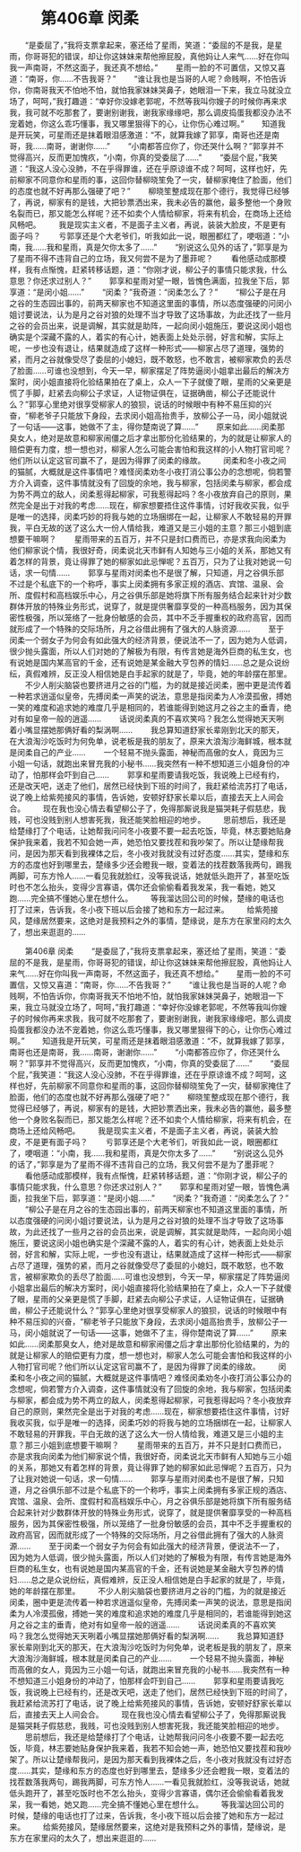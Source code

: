 # 　　第406章 闵柔
　　“是委屈了，”我将支票拿起来，塞还给了星雨，笑道：“委屈的不是我，是星雨，你哥哥犯的错误，却让你这妹妹来帮他擦屁股，真他妈让人来气……好在你叫我一声南哥，不然这面子，我还真不想给。”
　　星雨一脸的不可置信，又惊又喜道：“南哥，你……不告我哥？”
　　“谁让我也是当哥的人呢？命贱啊，不怕告诉你，你南哥我天不怕地不怕，就怕我家妹妹哭鼻子，她眼泪一下来，我立马就没立场了，呵呵，”我打趣道：“幸好你没嫁老郭呢，不然等我叫你嫂子的时候你再来求我，我可就不吃那套了，要谢别谢我，谢我家缘缘吧，那么调皮捣蛋我都没办法不宠着她，你这么乖巧懂事，我又哪里狠得下的心，让你伤心难过啊。”
　　知道我是开玩笑，可星雨还是抹着眼泪感激道：“不，就算我嫁了郭享，南哥也还是南哥，我……南哥，谢谢你……”
　　“小南都答应你了，你还哭什么啊？”郭享并不觉得高兴，反而更加愧疚，“小南，你真的受委屈了……”
　　“委屈个屁，”我笑道：“我这人没心没肺，不在乎得罪谁，还在乎原谅谁不成？呵呵，这样也好，先前柳家不同意你和星雨的事，这回你替柳晓笙免了一灾，替柳家掩住了脸面，他们的态度也就不好再那么强硬了吧？”
　　柳晓笙整成现在那个德行，我觉得已经够了，再说，柳家有的是钱，大把钞票洒出来，我未必告的赢他，最多整他一个身败名裂而已，那又能怎么样呢？还不如卖个人情给柳家，将来有机会，在商场上还给风畅吧。
　　我是现实主义者，不是面子主义者，再说，装装大脸皮，不是更有面子吗？
　　亏郭享还是个大老爷们，听我如此一说，眼圈都红了，哽咽道：“小南，我……我和星雨，真是欠你太多了……”
　　“别说这么见外的话了，”郭享是为了星雨不得不违背自己的立场，我又何尝不是为了墨菲呢？
　　看他感动成那模样，我有点惭愧，赶紧转移话题，道：“你刚才说，柳公子的事情只能求我，什么意思？你还求过别人？”
　　郭享和星雨对望一眼，皆愧色满面，拉我坐下后，郭享道：“是闵小姐……”
　　“闵柔？”我奇道：“闵柔怎么了？”
　　“柳公子是在月之谷的生态园出事的，前两天柳家也不知道这里面的事情，所以态度强硬的问闵小姐讨要说法，认为是月之谷对狼的处理不当才导致了这场事故，为此还找了一些月之谷的会员出来，说是调解，其实就是助阵，一起向闵小姐施压，要说这闵小姐也确实是个深藏不露的人，着实的有心计，她表面上处处示弱，好言和解，实际上呢，一步也没有退让，结果就造成了这样一种形式——柳家占尽了道理，强势的紧，而月之谷就像受尽了委屈的小媳妇，既不敢怒，也不敢言，被柳家欺负的丢尽了脸面……可谁也没想到，今天一早，柳家摆足了阵势逼闵小姐拿出最后的解决方案时，闵小姐直接将化验结果拍在了桌上，众人一下子就傻了眼，星雨的父亲更是慌了手脚，赶紧去向柳公子求证，人证物证俱在，证据确凿，柳公子还能说什么？”郭享心里绝对很享受柳家人的狼狈，说话的时候眼中有种不易压抑的兴奋，“柳老爷子只能放下身段，去求闵小姐高抬贵手，放柳公子一马，闵小姐就说了一句话——这事，她做不了主，得你楚南说了算……”
　　原来如此……闵柔那臭女人，绝对是故意和柳家闹僵之后才拿出那份化验结果的，为的就是让柳家人的赔偿更有力度，想一想也对，柳家人怎么可能会害怕和我这样的小人物打官司呢？他们所以认定这官司赢不了，是因为得罪了闵柔的缘故。
　　闵柔和冬小夜之间的猫腻，大概就是这件事情吧？难怪闵柔劝冬小夜打消公事公办的念想呢，倘若警方介入调查，这件事情就没有了回旋的余地，我与柳家，包括闵柔与柳家，都会成为势不两立的敌人，闵柔惹得起柳家，可我惹得起吗？冬小夜放弃自己的原则，果然完全是出于对我的考虑……现在，柳家想要捂住这件事情，讨好我收买我，似乎是唯一的选择，闵柔巧妙的将我与她的立场捆绑在一起，让柳家人不敢轻易的开罪我，平白无故的送了这么大一份人情给我，难道又是三小姐的主意？那三小姐到底想要干嘛啊？
　　星雨带来的五百万，并不只是封口费而已，亦是求我向闵柔为他们柳家说个情，我很好奇，闵柔说北天市鲜有人知她与三小姐的关系，那她又有着怎样的背景，竟让得罪了她的柳家如此忌惮呢？五百万，只为了让我对她说一句话，求一句情……
　　郭享与星雨对闵柔也不是很了解，只知道，月之谷俱乐部不过是个私底下的一个称呼，事实上闵柔拥有多家正规的酒店、宾馆、温泉、会所、度假村和高档娱乐中心，月之谷俱乐部是她将旗下所有服务结合起来针对少数群体开放的特殊业务形式，说穿了，就是提供奢靡享受的一种高档服务，因为其保密性极强，所以笼络了一批身份敏感的会员，其中不乏手握重权的政府高官，因而就形成了一个特殊的交际场所，月之谷借此拥有了强大的人脉资源……
　　至于闵柔一个弱女子为何会有如此强大的经济背景，便说法不一了，因为她为人低调，很少抛头露面，所以人们对她的了解极为有限，有传言她是海外巨商的私生女，也有说她是国内某高官的千金，还有说她是某金融大亨包养的情妇……总之是众说纷纭，真假难辨，反正没人相信她是白手起家的就是了，毕竟，她的年龄摆在那里。
　　不少人削尖脑袋也要挤进月之谷的门槛，为的就是接近闵柔，圈中更是流传着一种若求逍遥似皇帝，先搏闵柔一声笑的说法，意思是指闵柔为人冷漠孤傲，搏她一笑的难度和追求她的难度几乎是相同的，若谁能得到她这月之谷之主的垂青，绝对有如皇帝一般的逍遥……
　　话说闵柔真的不喜欢笑吗？我怎么觉得她天天咧着小嘴显摆她那俩好看的梨涡啊……
　　我总算知道舒家长辈刚到北天的那天，在大浪淘沙吃饭时为何免单，说老板是我的朋友了，原来大浪淘沙海鲜城，根本就是闵柔自己的产业……
　　一个轻易不抛头露面，神秘而高傲的女人，竟因为三小姐一句话，就跑出来冒充我的小秘书……我突然有一种不想知道三小姐身份的冲动了，怕那样会吓到自己……
　　郭享和星雨要请我吃饭，我说晚上已经有约，还是改天吧，送走了他们，居然已经快到下班的时间了，我赶紧给流苏打了电话，说了晚上给紫苑接风的事情，告诉她，安顿好舒家长辈以后，直接去天上人间会合。
　　现在我也没心情去看望柳公子了，免得那厮说我是猫哭耗子假慈悲，我贱，可也没贱到别人想害死我，我还能笑脸相迎的地步。
　　思前想后，我还是给楚缘打了个电话，让她帮我问问冬小夜要不要一起去吃饭，毕竟，林志要她贴身保护我来着，我若不知会她一声，她恐怕又要找茬和我吵架了。所以让楚缘帮我问，是因为那天看到我裸体之后，冬小夜对我就没有过好态度……其实，楚缘和东方的态度也好到哪里去，楚缘多少还会瞪我一眼，变着法的找茬数落我两句，踢我两脚，可东方怜人……一看见我就脸红，没等我说话，她就低头跑开了，甚至吃饭时也不怎么抬头，变得少言寡语，偶尔还会偷偷看着我发呆，我一看她，她又跑……完全搞不懂她心里在想什么。
　　等我溜达回公司的时候，楚缘的电话也打了过来，告诉我，冬小夜下班以后会接了她和东方一起过来。
　　给紫苑接风，楚缘居然要来，这绝对是我预料之外的事情，楚缘说，是东方在家里闷的太久了，想出来逛逛的……

　　第406章 闵柔
　　“是委屈了，”我将支票拿起来，塞还给了星雨，笑道：“委屈的不是我，是星雨，你哥哥犯的错误，却让你这妹妹来帮他擦屁股，真他妈让人来气……好在你叫我一声南哥，不然这面子，我还真不想给。”
　　星雨一脸的不可置信，又惊又喜道：“南哥，你……不告我哥？”
　　“谁让我也是当哥的人呢？命贱啊，不怕告诉你，你南哥我天不怕地不怕，就怕我家妹妹哭鼻子，她眼泪一下来，我立马就没立场了，呵呵，”我打趣道：“幸好你没嫁老郭呢，不然等我叫你嫂子的时候你再来求我，我可就不吃那套了，要谢别谢我，谢我家缘缘吧，那么调皮捣蛋我都没办法不宠着她，你这么乖巧懂事，我又哪里狠得下的心，让你伤心难过啊。”
　　知道我是开玩笑，可星雨还是抹着眼泪感激道：“不，就算我嫁了郭享，南哥也还是南哥，我……南哥，谢谢你……”
　　“小南都答应你了，你还哭什么啊？”郭享并不觉得高兴，反而更加愧疚，“小南，你真的受委屈了……”
　　“委屈个屁，”我笑道：“我这人没心没肺，不在乎得罪谁，还在乎原谅谁不成？呵呵，这样也好，先前柳家不同意你和星雨的事，这回你替柳晓笙免了一灾，替柳家掩住了脸面，他们的态度也就不好再那么强硬了吧？”
　　柳晓笙整成现在那个德行，我觉得已经够了，再说，柳家有的是钱，大把钞票洒出来，我未必告的赢他，最多整他一个身败名裂而已，那又能怎么样呢？还不如卖个人情给柳家，将来有机会，在商场上还给风畅吧。
　　我是现实主义者，不是面子主义者，再说，装装大脸皮，不是更有面子吗？
　　亏郭享还是个大老爷们，听我如此一说，眼圈都红了，哽咽道：“小南，我……我和星雨，真是欠你太多了……”
　　“别说这么见外的话了，”郭享是为了星雨不得不违背自己的立场，我又何尝不是为了墨菲呢？
　　看他感动成那模样，我有点惭愧，赶紧转移话题，道：“你刚才说，柳公子的事情只能求我，什么意思？你还求过别人？”
　　郭享和星雨对望一眼，皆愧色满面，拉我坐下后，郭享道：“是闵小姐……”
　　“闵柔？”我奇道：“闵柔怎么了？”
　　“柳公子是在月之谷的生态园出事的，前两天柳家也不知道这里面的事情，所以态度强硬的问闵小姐讨要说法，认为是月之谷对狼的处理不当才导致了这场事故，为此还找了一些月之谷的会员出来，说是调解，其实就是助阵，一起向闵小姐施压，要说这闵小姐也确实是个深藏不露的人，着实的有心计，她表面上处处示弱，好言和解，实际上呢，一步也没有退让，结果就造成了这样一种形式——柳家占尽了道理，强势的紧，而月之谷就像受尽了委屈的小媳妇，既不敢怒，也不敢言，被柳家欺负的丢尽了脸面……可谁也没想到，今天一早，柳家摆足了阵势逼闵小姐拿出最后的解决方案时，闵小姐直接将化验结果拍在了桌上，众人一下子就傻了眼，星雨的父亲更是慌了手脚，赶紧去向柳公子求证，人证物证俱在，证据确凿，柳公子还能说什么？”郭享心里绝对很享受柳家人的狼狈，说话的时候眼中有种不易压抑的兴奋，“柳老爷子只能放下身段，去求闵小姐高抬贵手，放柳公子一马，闵小姐就说了一句话——这事，她做不了主，得你楚南说了算……”
　　原来如此……闵柔那臭女人，绝对是故意和柳家闹僵之后才拿出那份化验结果的，为的就是让柳家人的赔偿更有力度，想一想也对，柳家人怎么可能会害怕和我这样的小人物打官司呢？他们所以认定这官司赢不了，是因为得罪了闵柔的缘故。
　　闵柔和冬小夜之间的猫腻，大概就是这件事情吧？难怪闵柔劝冬小夜打消公事公办的念想呢，倘若警方介入调查，这件事情就没有了回旋的余地，我与柳家，包括闵柔与柳家，都会成为势不两立的敌人，闵柔惹得起柳家，可我惹得起吗？冬小夜放弃自己的原则，果然完全是出于对我的考虑……现在，柳家想要捂住这件事情，讨好我收买我，似乎是唯一的选择，闵柔巧妙的将我与她的立场捆绑在一起，让柳家人不敢轻易的开罪我，平白无故的送了这么大一份人情给我，难道又是三小姐的主意？那三小姐到底想要干嘛啊？
　　星雨带来的五百万，并不只是封口费而已，亦是求我向闵柔为他们柳家说个情，我很好奇，闵柔说北天市鲜有人知她与三小姐的关系，那她又有着怎样的背景，竟让得罪了她的柳家如此忌惮呢？五百万，只为了让我对她说一句话，求一句情……
　　郭享与星雨对闵柔也不是很了解，只知道，月之谷俱乐部不过是个私底下的一个称呼，事实上闵柔拥有多家正规的酒店、宾馆、温泉、会所、度假村和高档娱乐中心，月之谷俱乐部是她将旗下所有服务结合起来针对少数群体开放的特殊业务形式，说穿了，就是提供奢靡享受的一种高档服务，因为其保密性极强，所以笼络了一批身份敏感的会员，其中不乏手握重权的政府高官，因而就形成了一个特殊的交际场所，月之谷借此拥有了强大的人脉资源……
　　至于闵柔一个弱女子为何会有如此强大的经济背景，便说法不一了，因为她为人低调，很少抛头露面，所以人们对她的了解极为有限，有传言她是海外巨商的私生女，也有说她是国内某高官的千金，还有说她是某金融大亨包养的情妇……总之是众说纷纭，真假难辨，反正没人相信她是白手起家的就是了，毕竟，她的年龄摆在那里。
　　不少人削尖脑袋也要挤进月之谷的门槛，为的就是接近闵柔，圈中更是流传着一种若求逍遥似皇帝，先搏闵柔一声笑的说法，意思是指闵柔为人冷漠孤傲，搏她一笑的难度和追求她的难度几乎是相同的，若谁能得到她这月之谷之主的垂青，绝对有如皇帝一般的逍遥……
　　话说闵柔真的不喜欢笑吗？我怎么觉得她天天咧着小嘴显摆她那俩好看的梨涡啊……
　　我总算知道舒家长辈刚到北天的那天，在大浪淘沙吃饭时为何免单，说老板是我的朋友了，原来大浪淘沙海鲜城，根本就是闵柔自己的产业……
　　一个轻易不抛头露面，神秘而高傲的女人，竟因为三小姐一句话，就跑出来冒充我的小秘书……我突然有一种不想知道三小姐身份的冲动了，怕那样会吓到自己……
　　郭享和星雨要请我吃饭，我说晚上已经有约，还是改天吧，送走了他们，居然已经快到下班的时间了，我赶紧给流苏打了电话，说了晚上给紫苑接风的事情，告诉她，安顿好舒家长辈以后，直接去天上人间会合。
　　现在我也没心情去看望柳公子了，免得那厮说我是猫哭耗子假慈悲，我贱，可也没贱到别人想害死我，我还能笑脸相迎的地步。
　　思前想后，我还是给楚缘打了个电话，让她帮我问问冬小夜要不要一起去吃饭，毕竟，林志要她贴身保护我来着，我若不知会她一声，她恐怕又要找茬和我吵架了。所以让楚缘帮我问，是因为那天看到我裸体之后，冬小夜对我就没有过好态度……其实，楚缘和东方的态度也好到哪里去，楚缘多少还会瞪我一眼，变着法的找茬数落我两句，踢我两脚，可东方怜人……一看见我就脸红，没等我说话，她就低头跑开了，甚至吃饭时也不怎么抬头，变得少言寡语，偶尔还会偷偷看着我发呆，我一看她，她又跑……完全搞不懂她心里在想什么。
　　等我溜达回公司的时候，楚缘的电话也打了过来，告诉我，冬小夜下班以后会接了她和东方一起过来。
　　给紫苑接风，楚缘居然要来，这绝对是我预料之外的事情，楚缘说，是东方在家里闷的太久了，想出来逛逛的……
